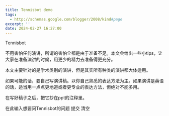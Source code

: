 ```yaml
---
title: Tennisbot demo
tags:
  - http://schemas.google.com/blogger/2008/kind#page
excerpt: ''
date: 2024-02-27 16:27:00
---
```


<!-- more -->
Tennisbot 

不用害怕任何演讲，所谓的害怕全都是由于准备不足。本文会给出一些小tips，让大家在准备演讲的时候，用更少的精力去准备得更充分。

本文主要针对的是学术类别的演讲，但是其实所有种类的演讲都大体适用。

  

如果可能的话，要自己写演讲稿。以你自己熟悉的表达方法为主。如果演讲是英语的话，适当用一点点更地道或者更专业的表达方法，但绝对不能多用。

在写好稿子之后，把它抄在ppt的注释里。

  

在此输入想要问Tennisbot的问题 提交 清空